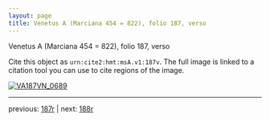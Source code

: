 ```yaml
---
layout: page
title: Venetus A (Marciana 454 = 822), folio 187, verso
---
```


Venetus A (Marciana 454 = 822), folio 187, verso

Cite this object as `urn:cite2:hmt:msA.v1:187v`.  The full image is linked to a citation tool you can use to cite regions of the image.

[![VA187VN_0689](http://www.homermultitext.org/iipsrv?IIIF=/project/homer/pyramidal/deepzoom/hmt/vaimg/2017a/VA187VN_0689.tif/full/800,/0/default.jpg)](http://www.homermultitext.org/ict2/?urn=urn:cite2:hmt:vaimg.2017a:VA187VN_0689) 

---

previous:  [187r](../187r/) | next: [188r](../188r/)